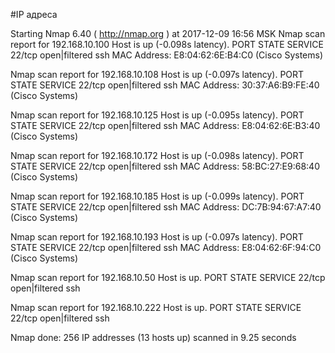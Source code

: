 #IP адреса <a name="99"></a>

Starting Nmap 6.40 ( http://nmap.org ) at 2017-12-09 16:56 MSK
Nmap scan report for 192.168.10.100
Host is up (-0.098s latency).
PORT   STATE         SERVICE
22/tcp open|filtered ssh
MAC Address: E8:04:62:6E:B4:C0 (Cisco Systems)

Nmap scan report for 192.168.10.108
Host is up (-0.097s latency).
PORT   STATE         SERVICE
22/tcp open|filtered ssh
MAC Address: 30:37:A6:B9:FE:40 (Cisco Systems)

Nmap scan report for 192.168.10.125
Host is up (-0.095s latency).
PORT   STATE         SERVICE
22/tcp open|filtered ssh
MAC Address: E8:04:62:6E:B3:40 (Cisco Systems)

Nmap scan report for 192.168.10.172
Host is up (-0.098s latency).
PORT   STATE         SERVICE
22/tcp open|filtered ssh
MAC Address: 58:BC:27:E9:68:40 (Cisco Systems)

Nmap scan report for 192.168.10.185
Host is up (-0.099s latency).
PORT   STATE         SERVICE
22/tcp open|filtered ssh
MAC Address: DC:7B:94:67:A7:40 (Cisco Systems)

Nmap scan report for 192.168.10.193
Host is up (-0.097s latency).
PORT   STATE         SERVICE
22/tcp open|filtered ssh
MAC Address: E8:04:62:6F:94:C0 (Cisco Systems)

Nmap scan report for 192.168.10.50
Host is up.
PORT   STATE         SERVICE
22/tcp open|filtered ssh

Nmap scan report for 192.168.10.222
Host is up.
PORT   STATE         SERVICE
22/tcp open|filtered ssh

Nmap done: 256 IP addresses (13 hosts up) scanned in 9.25 seconds
